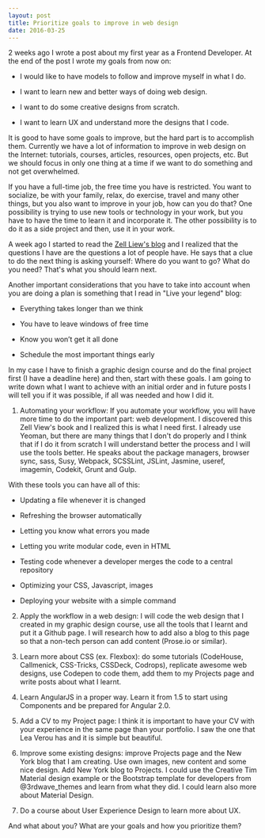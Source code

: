 ```yaml
---
layout: post
title: Prioritize goals to improve in web design
date: 2016-03-25
---
```


2 weeks ago I wrote a post about my first year as a Frontend Developer. At the end of the post I wrote my goals from now on:

- I would like to have models to follow and improve myself in what I do. 

- I want to learn new and better ways of doing web design. 

- I want to do some creative designs from scratch. 

- I want to learn UX and understand more the designs that I code. 

It is good to have some goals to improve, but the hard part is to accomplish them. Currently we have a lot of information to improve in web design on the Internet: tutorials, courses, articles, resources, open projects, etc. But we should focus in only one thing at a time if we want to do something and not get overwhelmed.

If you have a full-time job, the free time you have is restricted. You want to socialize, be with your family, relax, do exercise, travel and many other things, but you also want to improve in your job, how can you do that? One possibility is trying to use new tools or technology in your work, but you have to have the time to learn it and incorporate it. The other possibility is to do it as a side project and then, use it in your work.

A week ago I started to read the <a href="http://zellwk.com" alt="Zell Liew's site">Zell Liew's blog</a> and I realized that the questions I have are the questions a lot of people have. He says that a clue to do the next thing is asking yourself: Where do you want to go? What do you need? That's what you should learn next. 

Another important considerations that you have to take into account when you are doing a plan is something that I read in "Live your legend" blog:

- Everything takes longer than we think

- You have to leave windows of free time

- Know you won’t get it all done

- Schedule the most important things early 

In my case I have to finish a graphic design course and do the final project first (I have a deadline here) and then, start with these goals. I am going to write down what I want to achieve with an initial order and in future posts I will tell you if it was possible, if all was needed and how I did it.

1. Automating your workflow: If you automate your workflow, you will have more time to do the important part: web development. I discovered this Zell View's book and I realized this is what I need first. I already use Yeoman, but there are many things that I don't do properly and I think that if I do it from scratch I will understand better the process and I will use the tools better. He speaks about the package managers, browser sync, sass, Susy, Webpack, SCSSLint, JSLint, Jasmine, useref, imagemin, Codekit, Grunt and Gulp. 

With these tools you can have all of this:

- Updating a file whenever it is changed

- Refreshing the browser automatically

- Letting you know what errors you made

- Letting you write modular code, even in HTML

- Testing code whenever a developer merges the code to a central repository

- Optimizing your CSS, Javascript, images

- Deploying your website with a simple command


2. Apply the workflow in a web design: I will code the web design that I created in my graphic design course, use all the tools that I learnt and put it a Github page. I will research how to add also a blog to this page so that a non-tech person can add content (Prose.io or similar).

3. Learn more about CSS (ex. Flexbox): do some tutorials (CodeHouse, Callmenick, CSS-Tricks, CSSDeck, Codrops), replicate awesome web designs, use Codepen to code them, add them to my Projects page and write posts about what I learnt.

4. Learn AngularJS in a proper way. Learn it from 1.5 to start using Components and be prepared for Angular 2.0.

5. Add a CV to my Project page: I think it is important to have your CV with your experience in the same page than your portfolio. I saw the one that Lea Verou has and it is simple but beautiful.

6. Improve some existing designs: improve Projects page and the New York blog that I am creating. Use own images, new content and some nice design. Add New York blog to Projects. I could use the Creative Tim Material design example or the Bootstrap template for developers from @3rdwave_themes and learn from what they did. I could learn also more about Material Design.

7. Do a course about User Experience Design to learn more about UX. 

And what about you? What are your goals and how you prioritize them?
